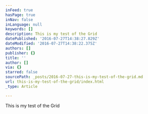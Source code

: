 ```yaml
---
inFeed: true
hasPage: true
inNav: false
inLanguage: null
keywords: []
description: This is my test of the Grid
datePublished: '2016-07-27T14:38:27.829Z'
dateModified: '2016-07-27T14:38:22.375Z'
authors: []
publisher: {}
title: ''
author: []
via: {}
starred: false
sourcePath: _posts/2016-07-27-this-is-my-test-of-the-grid.md
url: this-is-my-test-of-the-grid/index.html
_type: Article

---
```

This is my test of the Grid